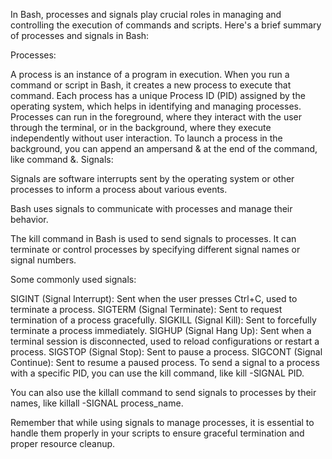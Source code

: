 In Bash, processes and signals play crucial roles in managing and controlling the execution of commands and scripts. Here's a brief summary of processes and signals in Bash:

Processes:

A process is an instance of a program in execution. When you run a command or script in Bash, it creates a new process to execute that command.
Each process has a unique Process ID (PID) assigned by the operating system, which helps in identifying and managing processes.
Processes can run in the foreground, where they interact with the user through the terminal, or in the background, where they execute independently without user interaction.
To launch a process in the background, you can append an ampersand & at the end of the command, like command &.
Signals:

Signals are software interrupts sent by the operating system or other processes to inform a process about various events.

Bash uses signals to communicate with processes and manage their behavior.

The kill command in Bash is used to send signals to processes. It can terminate or control processes by specifying different signal names or signal numbers.

Some commonly used signals:

SIGINT (Signal Interrupt): Sent when the user presses Ctrl+C, used to terminate a process.
SIGTERM (Signal Terminate): Sent to request termination of a process gracefully.
SIGKILL (Signal Kill): Sent to forcefully terminate a process immediately.
SIGHUP (Signal Hang Up): Sent when a terminal session is disconnected, used to reload configurations or restart a process.
SIGSTOP (Signal Stop): Sent to pause a process.
SIGCONT (Signal Continue): Sent to resume a paused process.
To send a signal to a process with a specific PID, you can use the kill command, like kill -SIGNAL PID.

You can also use the killall command to send signals to processes by their names, like killall -SIGNAL process_name.

Remember that while using signals to manage processes, it is essential to handle them properly in your scripts to ensure graceful termination and proper resource cleanup.

